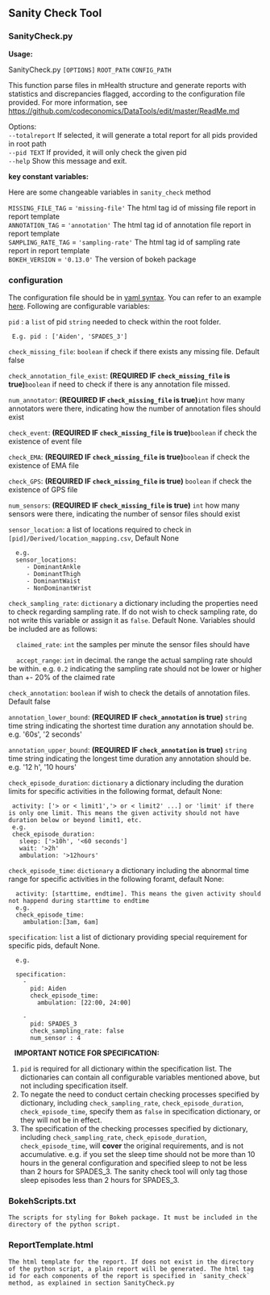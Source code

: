 ## Sanity Check Tool

 ### SanityCheck.py
 **Usage:** 
 
 SanityCheck.py `[OPTIONS]` `ROOT_PATH` `CONFIG_PATH`

  This function parse files in mHealth structure and generate reports with
  statistics  and discrepancies flagged, according to the configuration file
  provided. For more information, see
  https://github.com/codeconomics/DataTools/edit/master/ReadMe.md

 Options:  
   `--totalreport`  If selected, it will generate a total report for all pids provided in root path  
   `--pid TEXT`     If provided, it will only check the given pid  
   `--help`         Show this message and exit.  
   
 **key constant variables:**
 
 Here are some changeable variables in `sanity_check` method
 
 `MISSING_FILE_TAG` = `'missing-file'` The html tag id of missing file report in report template  
 `ANNOTATION_TAG` = `'annotation'` The html tag id of annotation file report in report template  
 `SAMPLING_RATE_TAG` = `'sampling-rate'` The html tag id of sampling rate report in report template  
 `BOKEH_VERSION` = `'0.13.0'` The version of bokeh package  
 
 ### configuration
 The configuration file should be in [yaml syntax](https://learn.getgrav.org/advanced/yaml). You can refer to an example [here](./padar_extra/config.txt). Following are configurable variables:
  
  `pid` : a `list` of pid `string` needed to check within the root folder. 
  
     E.g. pid : ['Aiden', 'SPADES_3']  

  `check_missing_file`: `boolean` if check if there exists any missing file. Default false

  `check_annotation_file_exist`: **(REQUIRED IF `check_missing_file` is true)**`boolean` if need to check if there is any annotation file missed. 

  `num_annotator`: **(REQUIRED IF `check_missing_file` is true)**`int` how many annotators were there, indicating how the number of annotation files should exist

  `check_event`: **(REQUIRED IF `check_missing_file` is true)**`boolean` if check the existence of event file

  `check_EMA`: **(REQUIRED IF `check_missing_file` is true)**`boolean` if check the existence of EMA file

  `check_GPS`: **(REQUIRED IF `check_missing_file` is true)** `boolean` if check the existence of GPS file

  `num_sensors`: **(REQUIRED IF `check_missing_file` is true)** `int` how many sensors were there, indicating the number of sensor files should exist

  `sensor_location`: a list of locations required to check in `[pid]/Derived/location_mapping.csv`, Default None

      e.g.
      sensor_locations:
         - DominantAnkle
         - DominantThigh
         - DominantWaist
         - NonDominantWrist

  `check_sampling_rate`: `dictionary` a dictionary including the properties need to check regarding sampling rate. If do not wish to check sampling rate, do not write this variable or assign it as `false`. Default None. Variables should be included are as follows:

&nbsp;&nbsp;&nbsp; `claimed_rate`: `int` the samples per minute the sensor files should have

&nbsp;&nbsp;&nbsp; `accept_range`: `int` in decimal. the range the actual sampling rate should be within. e.g. `0.2` indicating the sampling rate should not be lower or higher than +- 20% of the claimed rate

  `check_annotation`: `boolean` if wish to check the details of annotation files. Default false
  
  `annotation_lower_bound`: **(REQUIRED IF `check_annotation` is true)** `string` time string indicating the shortest time duration any annotation should be. e.g. '60s', '2 seconds'
  
  `annotation_upper_bound`: **(REQUIRED IF `check_annotation` is true)** `string` time string indicating the longest time duration any annotation should be. e.g. '12 h', '10 hours'
  
  `check_episode_duration`: `dictionary` a dictionary including the duration limits for specific activities in the following format, default None:
  
     activity: ['> or < limit1','> or < limit2' ...] or 'limit' if there is only one limit. This means the given activity should not have duration below or beyond limit1, etc.
     e.g. 
     check_episode_duration:
       sleep: ['>10h', '<60 seconds']
       wait: '>2h'
       ambulation: '>12hours'
   
   `check_episode_time`: `dictionary` a dictionary including the abnormal time range for specific activities in the following foramt, default None:
   
      activity: [starttime, endtime]. This means the given activity should not happend during starttime to endtime
      e.g.
      check_episode_time:
        ambulation:[3am, 6am]
   
   `specification`: `list` a list of dictionary providing special requirement for specific pids, default None.
   
      e.g.
      
      specification:
        -
          pid: Aiden
          check_episode_time:
            ambulation: [22:00, 24:00]

        -
          pid: SPADES_3
          check_sampling_rate: false
          num_sensor : 4
   
   &nbsp;&nbsp;&nbsp;**IMPORTANT NOTICE FOR SPECIFICATION:**
   
   1. `pid` is required for all dictionary within the specification list. The dictionaries can contain all configurable variables mentioned above, but not including specification itself. 
   2. To negate the need to conduct certain checking processes specified by dictionary, including `check_sampling_rate`, `check_episode_duration`, `check_episode_time`, specify them as `false` in specification dictionary, or they will not be in effect.
   3. The specification of the checking processes specified by dictionary, including `check_sampling_rate`, `check_episode_duration`, `check_episode_time`, will **cover** the original requirements, and is not accumulative. e.g. if you set the sleep time should not be more than 10 hours in the general configuration and specified sleep to not be less than 2 hours for SPADES_3. The sanity check tool will only tag those sleep episodes less than 2 hours for SPADES_3.
      
  
 ### BokehScripts.txt
    The scripts for styling for Bokeh package. It must be included in the directory of the python script.

 ### ReportTemplate.html
    The html template for the report. If does not exist in the directory of the python script, a plain report will be generated. The html tag id for each components of the report is specified in `sanity_check` method, as explained in section SanityCheck.py


